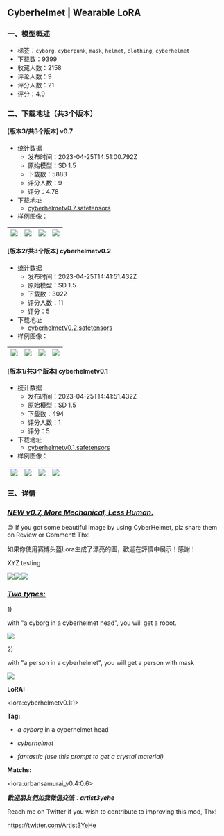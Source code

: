 ## Cyberhelmet | Wearable LoRA
### 一、模型概述

- 标签：`cyborg`, `cyberpunk`, `mask`, `helmet`, `clothing`, `cyberhelmet`
- 下载数：9399
- 收藏人数：2158
- 评论人数：9
- 评分人数：21
- 评分：4.9

### 二、下载地址（共3个版本）

#### [版本3/共3个版本] v0.7

- 统计数据
  - 发布时间：2023-04-25T14:51:00.792Z
  - 原始模型：SD 1.5
  - 下载数：5883
  - 评分人数：9
  - 评分：4.78
- 下载地址
  - [cyberhelmetv0.7.safetensors](https://civitai.com/api/download/models/55137)
- 样例图像：

| <img src="https://image.civitai.com/xG1nkqKTMzGDvpLrqFT7WA/4734cdb5-9a40-407a-0b04-27442307c900/width=450/596737.jpeg" /> | <img src="https://image.civitai.com/xG1nkqKTMzGDvpLrqFT7WA/b76e2db1-5247-45c3-3ed8-59a1954a5300/width=450/596454.jpeg" /> | <img src="https://image.civitai.com/xG1nkqKTMzGDvpLrqFT7WA/0f549f28-e5c2-4bca-ca1f-c07b66445200/width=450/596482.jpeg" /> | <img src="https://image.civitai.com/xG1nkqKTMzGDvpLrqFT7WA/7b2247f6-731b-4711-bf53-a3f6610a7300/width=450/596468.jpeg" /> |
| ---- | ---- | ---- | ---- |

#### [版本2/共3个版本] cyberhelmetv0.2

- 统计数据
  - 发布时间：2023-04-25T14:41:51.432Z
  - 原始模型：SD 1.5
  - 下载数：3022
  - 评分人数：11
  - 评分：5
- 下载地址
  - [cyberhelmetV0.2.safetensors](https://civitai.com/api/download/models/30645)
- 样例图像：

| <img src="https://image.civitai.com/xG1nkqKTMzGDvpLrqFT7WA/8669d0b2-bd1d-4415-08d9-517e9256c400/width=450/348051.jpeg" /> | <img src="https://image.civitai.com/xG1nkqKTMzGDvpLrqFT7WA/44f2fc73-ebc7-4fa7-0cd2-91559f8a5000/width=450/348050.jpeg" /> | <img src="https://image.civitai.com/xG1nkqKTMzGDvpLrqFT7WA/8c806acc-978e-47c9-7dca-9c2fa6d29d00/width=450/348049.jpeg" /> | <img src="https://image.civitai.com/xG1nkqKTMzGDvpLrqFT7WA/10f276e6-6053-4f61-ad08-014bbed4e300/width=450/348048.jpeg" /> |
| ---- | ---- | ---- | ---- |

#### [版本1/共3个版本] cyberhelmetv0.1

- 统计数据
  - 发布时间：2023-04-25T14:41:51.432Z
  - 原始模型：SD 1.5
  - 下载数：494
  - 评分人数：1
  - 评分：5
- 下载地址
  - [cyberhelmetv0.1.safetensors](https://civitai.com/api/download/models/30355)
- 样例图像：

| <img src="https://image.civitai.com/xG1nkqKTMzGDvpLrqFT7WA/68156a42-46c3-4d84-733f-787be4056900/width=450/344783.jpeg" /> | <img src="https://image.civitai.com/xG1nkqKTMzGDvpLrqFT7WA/7dc34040-1507-491a-6a90-6be381854900/width=450/344785.jpeg" /> | <img src="https://image.civitai.com/xG1nkqKTMzGDvpLrqFT7WA/85c7bdef-1922-46ff-6d99-c5bcabef9000/width=450/344789.jpeg" /> | <img src="https://image.civitai.com/xG1nkqKTMzGDvpLrqFT7WA/debd7646-bb1c-49ce-54ba-9d8dba38e200/width=450/344788.jpeg" /> |
| ---- | ---- | ---- | ---- |


### 三、详情
<h3><em><u>NEW v0.7, More Mechanical, Less Human.</u></em></h3><p>😉 If you got some beautiful image by using CyberHelmet, plz share them on Review or Comment! Thx!</p><p>如果你使用赛博头盔Lora生成了漂亮的圖，歡迎在評價中展示！感謝！</p><p></p><p>XYZ testing</p><img src="https://imagecache.civitai.com/xG1nkqKTMzGDvpLrqFT7WA/56df3fad-934d-4a64-1a7d-0ae8f1c5b900/width=525/56df3fad-934d-4a64-1a7d-0ae8f1c5b900.jpeg" /><img src="https://imagecache.civitai.com/xG1nkqKTMzGDvpLrqFT7WA/245e6bb3-94a3-4aa1-e7da-2f540842a000/width=525/245e6bb3-94a3-4aa1-e7da-2f540842a000.jpeg" /><img src="https://imagecache.civitai.com/xG1nkqKTMzGDvpLrqFT7WA/ffd8662b-ec5a-409d-087b-aca353e89800/width=525/ffd8662b-ec5a-409d-087b-aca353e89800.jpeg" /><p></p><h3><em><u>Two types:</u></em></h3><p>1)</p><p>with "a cyborg in a cyberhelmet head", you will get a robot.</p><img src="https://imagecache.civitai.com/xG1nkqKTMzGDvpLrqFT7WA/c5671bb6-4944-49a1-37fb-d5767447b700/width=525/c5671bb6-4944-49a1-37fb-d5767447b700" /><p>2)</p><p>with "a person in a cyberhelmet", you will get a person with mask</p><img src="https://imagecache.civitai.com/xG1nkqKTMzGDvpLrqFT7WA/bbbb4fe2-7b0e-437b-3f36-f4ba725d3900/width=525/bbbb4fe2-7b0e-437b-3f36-f4ba725d3900" /><p><strong>LoRA:</strong></p><p>&lt;lora:cyberhelmetv0.1:1&gt;</p><p></p><p><strong>Tag:</strong></p><ul><li><p><em>a cyborg </em>in a cyberhelmet head</p></li><li><p><em>cyberhelmet</em></p></li><li><p><em>fantastic (use this prompt to get a crystal material)</em></p></li></ul><p><strong>Matchs:</strong></p><p>&lt;lora:urbansamurai_v0.4:0.6&gt;</p><p></p><p><strong><em>歡迎朋友們加我微信交流：artist3yehe</em></strong></p><p>Reach me on Twitter if you wish to contribute to improving this mod, Thx!</p><p><a target="_blank" rel="ugc" href="https://twitter.com/Artist3YeHe">https://twitter.com/Artist3YeHe</a></p>